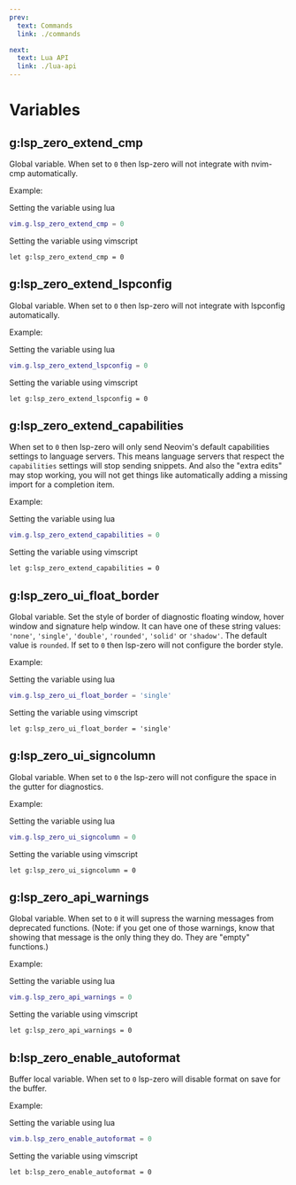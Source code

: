```yaml
---
prev:
  text: Commands
  link: ./commands

next:
  text: Lua API
  link: ./lua-api
---
```


# Variables

## g:lsp_zero_extend_cmp

Global variable. When set to `0` then lsp-zero will not integrate with nvim-cmp automatically.

Example:

Setting the variable using lua

```lua
vim.g.lsp_zero_extend_cmp = 0
```

Setting the variable using vimscript

```vim
let g:lsp_zero_extend_cmp = 0
```

## g:lsp_zero_extend_lspconfig

Global variable. When set to `0` then lsp-zero will not integrate with lspconfig automatically.

Example:

Setting the variable using lua

```lua
vim.g.lsp_zero_extend_lspconfig = 0
```

Setting the variable using vimscript

```vim
let g:lsp_zero_extend_lspconfig = 0
```

## g:lsp_zero_extend_capabilities

When set to `0` then lsp-zero will only send Neovim's default capabilities settings to language servers. This means language servers that respect the `capabilities` settings will stop sending snippets. And also the "extra edits" may stop working, you will not get things like automatically adding a missing import for a completion item.

Example:

Setting the variable using lua

```lua
vim.g.lsp_zero_extend_capabilities = 0
```

Setting the variable using vimscript

```vim
let g:lsp_zero_extend_capabilities = 0
```

## g:lsp_zero_ui_float_border

Global variable. Set the style of border of diagnostic floating window, hover window and signature help window. It can have one of these string values: `'none'`, `'single'`, `'double'`, `'rounded'`, `'solid'` or `'shadow'`. The default value is `rounded`. If set to `0` then lsp-zero will not configure the border style.

Example:

Setting the variable using lua

```lua
vim.g.lsp_zero_ui_float_border = 'single'
```

Setting the variable using vimscript

```vim
let g:lsp_zero_ui_float_border = 'single'
```

## g:lsp_zero_ui_signcolumn

Global variable. When set to `0` the lsp-zero will not configure the space in the gutter for diagnostics.

Example:

Setting the variable using lua

```lua
vim.g.lsp_zero_ui_signcolumn = 0
```

Setting the variable using vimscript

```vim
let g:lsp_zero_ui_signcolumn = 0
```

## g:lsp_zero_api_warnings

Global variable. When set to `0` it will supress the warning messages from deprecated functions. (Note: if you get one of those warnings, know that showing that message is the only thing they do. They are "empty" functions.)

Example:

Setting the variable using lua

```lua
vim.g.lsp_zero_api_warnings = 0
```

Setting the variable using vimscript

```vim
let g:lsp_zero_api_warnings = 0
```

## b:lsp_zero_enable_autoformat

Buffer local variable. When set to `0` lsp-zero will disable format on save for the buffer.

Example:

Setting the variable using lua

```lua
vim.b.lsp_zero_enable_autoformat = 0
```

Setting the variable using vimscript

```vim
let b:lsp_zero_enable_autoformat = 0
```

